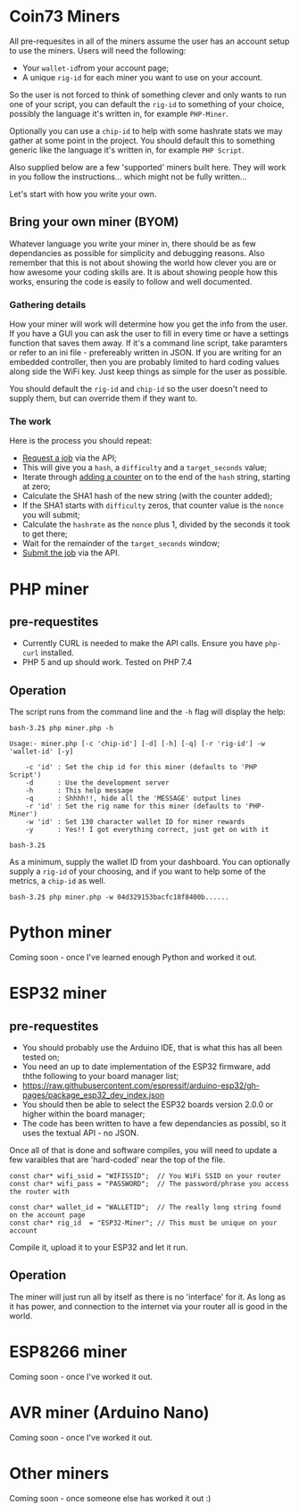 # Coin73 Miners

All pre-requesites in all of the miners assume the user has an account setup to use the miners. Users will need the following:

 * Your `wallet-id`from your account page;
 * A unique `rig-id` for each miner you want to use on your account.

So the user is not forced to think of something clever and only wants to run one of your script, you can default the `rig-id` to something of your choice, possibly the language it's written in, for example `PHP-Miner`.

Optionally you can use a `chip-id` to help with some hashrate stats we may gather at some point in the project. You should default this to something generic like the language it's written in, for example `PHP Script`. 

Also supplied below are a few 'supported' miners built here. They will work in you follow the instructions... which might not be fully written...

Let's start with how you write your own.

## Bring your own miner (BYOM)

Whatever language you write your miner in, there should be as few dependancies as possible for simplicity and debugging reasons. Also remember that this is not about showing the world how clever you are or how awesome your coding skills are. It is about showing people how this works, ensuring the code is easily to follow and well documented.

### Gathering details

How your miner will work will determine how you get the info from the user. If you have a GUI you can ask the user to fill in every time or have a settings function that saves them away. If it's a command line script, take paramters or refer to an ini file - prefereably written in JSON. If you are writing for an embedded controller, then you are probably limited to hard coding values along side the WiFi key. Just keep things as simple for the user as possible. 

You should default the `rig-id` and `chip-id` so the user doesn't need to supply them, but can override them if they want to.

### The work

Here is the process you should repeat:

 * [Request a job](https://coin73.appspot.com/wiki/api/job/request) via the API;
 * This will give you a `hash`, a `difficulty` and a `target_seconds` value;
 * Iterate through [adding a counter](https://coin73.appspot.com/wiki/mining/work) on to the end of the `hash` string, starting at zero;
 * Calculate the SHA1 hash of the new string (with the counter added);
 * If the SHA1 starts with `difficulty` zeros, that counter value is the `nonce` you will submit;
 * Calculate the `hashrate` as the `nonce` plus 1, divided by the seconds it took to get there;
 * Wait for the remainder of the `target_seconds` window;
 * [Submit the job](https://coin73.appspot.com/wiki/api/job/submit) via the API.

# PHP miner

## pre-requestites

 * Currently CURL is needed to make the API calls. Ensure you have `php-curl` installed.
 * PHP 5 and up should work. Tested on PHP 7.4

## Operation

The script runs from the command line and the `-h` flag will display the help:

```language-console
bash-3.2$ php miner.php -h

Usage:- miner.php [-c 'chip-id'] [-d] [-h] [-q] [-r 'rig-id'] -w 'wallet-id' [-y]

    -c 'id' : Set the chip id for this miner (defaults to 'PHP Script')
    -d      : Use the development server
    -h      : This help message
    -q      : Shhhh!!, hide all the 'MESSAGE' output lines
    -r 'id' : Set the rig name for this miner (defaults to 'PHP-Miner')
    -w 'id' : Set 130 character wallet ID for miner rewards
    -y      : Yes!! I got everything correct, just get on with it

bash-3.2$ 
```

As a minimum, supply the wallet ID from your dashboard. You can optionally supply a `rig-id` of your choosing, and if you want to help some of the metrics, a `chip-id` as well.

```language-console
bash-3.2$ php miner.php -w 04d329153bacfc18f8400b......
```

# Python miner

Coming soon - once I've learned enough Python and worked it out.

# ESP32 miner

## pre-requestites

 * You should probably use the Arduino IDE, that is what this has all been tested on;
 * You need an up to date implementation of the ESP32 firmware, add ththe following to your board manager list;
 * https://raw.githubusercontent.com/espressif/arduino-esp32/gh-pages/package_esp32_dev_index.json
 * You should then be able to select the ESP32 boards version 2.0.0 or higher within the board manager;
 * The code has been written to have a few dependancies as possibl, so it uses the textual API - no JSON.

Once all of that is done and software compiles, you will need to update a few varaibles that are 'hard-coded' near the top of the file.

```language-c
const char* wifi_ssid = "WIFISSID";  // You WiFi SSID on your router
const char* wifi_pass = "PASSWORD";  // The password/phrase you access the router with

const char* wallet_id = "WALLETID";  // The really long string found on the account page
const char* rig_id  = "ESP32-Miner"; // This must be unique on your account
```

Compile it, upload it to your ESP32 and let it run.

## Operation

The miner will just run all by itself as there is no 'interface' for it. As long as it has power, and connection to the internet via your router all is good in the world.

# ESP8266 miner

Coming soon - once I've worked it out.

# AVR miner (Arduino Nano)

Coming soon - once I've worked it out.

# Other miners

Coming soon - once someone else has worked it out :)
